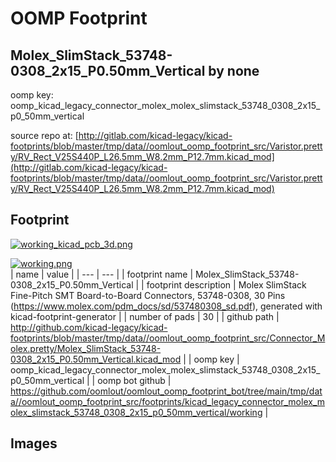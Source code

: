 # OOMP Footprint  
## Molex_SlimStack_53748-0308_2x15_P0.50mm_Vertical  by none  
  
oomp key: oomp_kicad_legacy_connector_molex_molex_slimstack_53748_0308_2x15_p0_50mm_vertical  
  
source repo at: [http://gitlab.com/kicad-legacy/kicad-footprints/blob/master/tmp/data//oomlout_oomp_footprint_src/Varistor.pretty/RV_Rect_V25S440P_L26.5mm_W8.2mm_P12.7mm.kicad_mod](http://gitlab.com/kicad-legacy/kicad-footprints/blob/master/tmp/data//oomlout_oomp_footprint_src/Varistor.pretty/RV_Rect_V25S440P_L26.5mm_W8.2mm_P12.7mm.kicad_mod)  
## Footprint  
  
[![working_kicad_pcb_3d.png](working_kicad_pcb_3d_600.png)](working_kicad_pcb_3d.png)  
  
[![working.png](working_600.png)](working.png)  
| name | value | 
| --- | --- | 
| footprint name | Molex_SlimStack_53748-0308_2x15_P0.50mm_Vertical | 
| footprint description | Molex SlimStack Fine-Pitch SMT Board-to-Board Connectors, 53748-0308, 30 Pins (https://www.molex.com/pdm_docs/sd/537480308_sd.pdf), generated with kicad-footprint-generator | 
| number of pads | 30 | 
| github path | http://github.com/kicad-legacy/kicad-footprints/blob/master/tmp/data//oomlout_oomp_footprint_src/Connector_Molex.pretty/Molex_SlimStack_53748-0308_2x15_P0.50mm_Vertical.kicad_mod | 
| oomp key | oomp_kicad_legacy_connector_molex_molex_slimstack_53748_0308_2x15_p0_50mm_vertical | 
| oomp bot github | https://github.com/oomlout/oomlout_oomp_footprint_bot/tree/main/tmp/data//oomlout_oomp_footprint_src/footprints/kicad_legacy_connector_molex_molex_slimstack_53748_0308_2x15_p0_50mm_vertical/working | 
## Images  
